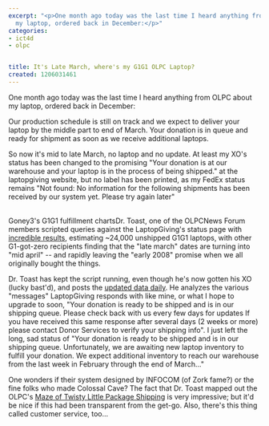 ```yaml
---
excerpt: "<p>One month ago today was the last time I heard anything from OLPC about
  my laptop, ordered back in December:</p>"
categories:
- ict4d
- olpc


title: It's Late March, where's my G1G1 OLPC Laptop?
created: 1206031461
---
```

<p>One month ago today was the last time I heard anything from OLPC about my laptop, ordered back in December:</p>

Our production schedule is still on track and we expect to deliver your laptop by the middle part to end of March. Your donation is in queue and ready for shipment as soon as we receive additional laptops.

<p>So now it's mid to late March, no laptop and no update.  At least my XO's status has been changed to the promising "Your donation is at our warehouse and your laptop is in the process of being shipped." at the laptopgiving website, but no label has been printed, as my FedEx status remains "Not found: No information for the following shipments has been received by our system yet. Please try again later"</p>

<a href="http://olpcnews.com/forum/index.php?topic=2282.msg18244#msg18244" target="_blank"></a><br />Goney3's G1G1 fulfillment chartsDr. Toast, one of the OLPCNews Forum members scripted queries against the LaptopGiving's status page with <a href="http://www.olpcnews.com/sales_talk/g1g1/g1g0_olpc_donors_waiting_for_xo_laptops.html">incredible results</a>, estimating ~24,000 unshipped G1G1 laptops, with other G1-got-zero recipients finding that the "late march" dates are turning into "mid april" -- and rapidly leaving the "early 2008" promise when we all originally bought the things.

<p>Dr. Toast has kept the script running, even though he's now gotten his XO (lucky bast'd), and posts the <a href="http://dr.toast.dj/olpc/" target="_blank">updated data daily</a>.  He analyzes the various "messages"  LaptopGiving responds with like mine, or what I hope to upgrade to soon, "Your donation is ready to be shipped and is in our shipping queue. Please check back with us every few days for updates If you have received this same response after several days (2 weeks or more) please contact Donor Services to verify your shipping info".  I just left the long, sad status of "Your donation is ready to be shipped and is in our shipping queue. Unfortunately, we are awaiting new laptop inventory to fulfill your donation. We expect additional inventory to reach our warehouse from the last week in February through the end of March..."</p>

<p>One wonders if their system designed by INFOCOM (of Zork fame?) or the fine folks who made Colossal Cave? The fact that Dr. Toast mapped out the OLPC's <a href="http://en.wikipedia.org/wiki/Colossal_Cave_Adventure#Maze_of_twisty_little_passages" target="_blank">Maze of Twisty Little Package Shipping</a> is very impressive; but it'd be nice if this had been transparent from the get-go.  Also, there's this thing called customer service, too...</p>
